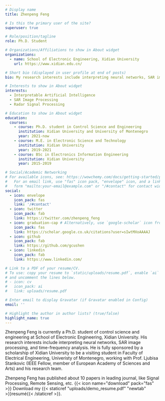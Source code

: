 ```yaml
---
# Display name
title: Zhenpeng Feng

# Is this the primary user of the site?
superuser: true

# Role/position/tagline
role: Ph.D. Student

# Organizations/Affiliations to show in About widget
organizations:
  - name: School of Electronic Engineering, Xidian University
    url: https://www.xidian.edu.cn/

# Short bio (displayed in user profile at end of posts)
bio: My research interests include interpreting neural networks, SAR image processing, and time-frequency analysis.

# Interests to show in About widget
interests:
  - Interpretable Artificial Intelligence
  - SAR Image Processing
  - Radar Signal Processing

# Education to show in About widget
education:
  courses:
    - course: Ph.D. student in Control Science and Engineering
      institution: Xidian University and University of Montenegro
      year: 2021-now
    - course: M.E. in Electronic Science and Technology
      institution: Xidian University
      year: 2019-2021
    - course: BSc in Electronics Information Engineering
      institution: Xidian University
      year: 2015-2019

# Social/Academic Networking
# For available icons, see: https://wowchemy.com/docs/getting-started/page-builder/#icons
#   For an email link, use "fas" icon pack, "envelope" icon, and a link in the
#   form "mailto:your-email@example.com" or "/#contact" for contact widget.
social:
  - icon: envelope
    icon_pack: fas
    link: '/#contact'
  - icon: twitter
    icon_pack: fab
    link: https://twitter.com/zhenpeng_feng
  - icon: graduation-cap # Alternatively, use `google-scholar` icon from `ai` icon pack
    icon_pack: fas
    link: https://scholar.google.co.uk/citations?user=sIwtMXoAAAAJ
  - icon: github
    icon_pack: fab
    link: https://github.com/gcushen
  - icon: linkedin
    icon_pack: fab
    link: https://www.linkedin.com/

# Link to a PDF of your resume/CV.
# To use: copy your resume to `static/uploads/resume.pdf`, enable `ai` icons in `params.toml`,
# and uncomment the lines below.
# - icon: cv
#   icon_pack: ai
#   link: uploads/resume.pdf

# Enter email to display Gravatar (if Gravatar enabled in Config)
email: ''

# Highlight the author in author lists? (true/false)
highlight_name: true
---
```


Zhenpeng Feng is currently a Ph.D. student of control science and engineering at School of Electronic Engineering, Xidian University. His research interests 
include interpreting neural networks, SAR image processing, and time-frequency analysis. He is fully sponsored by a scholarship of Xidian University to be a visiting student in Faculty of Electrical Engineering, Univeristy of Montenegro, working
with Prof. Ljubisa Stankovic (IEEE Fellow, member of European Academy of Sciences and Arts) and his research team.

Zhenpeng Feng has published about 10 papers in leading journal, like Signal Processing, Remote Sensing, etc.
{{< icon name="download" pack="fas" >}} Download my {{< staticref "uploads/demo_resume.pdf" "newtab" >}}resumé{{< /staticref >}}.

